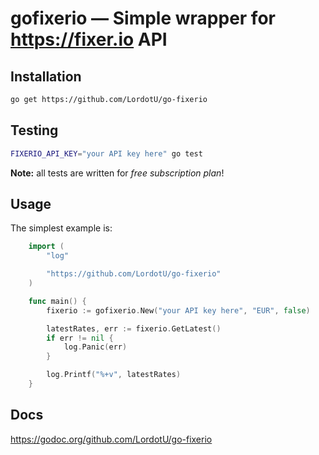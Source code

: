 # gofixerio &mdash; Simple wrapper for https://fixer.io API

## Installation

```bash
go get https://github.com/LordotU/go-fixerio
```

## Testing

```bash
FIXERIO_API_KEY="your API key here" go test
```

**Note:** all tests are written for *free subscription plan*!

## Usage

The simplest example is:

```go
	import (
		"log"

		"https://github.com/LordotU/go-fixerio"
	)

	func main() {
		fixerio := gofixerio.New("your API key here", "EUR", false)

		latestRates, err := fixerio.GetLatest()
		if err != nil {
			log.Panic(err)
		}

		log.Printf("%+v", latestRates)
	}
```

## Docs

https://godoc.org/github.com/LordotU/go-fixerio
